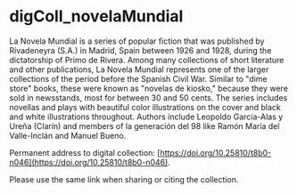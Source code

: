 # digColl_novelaMundial
La Novela Mundial is a series of popular fiction that was published by Rivadeneyra (S.A.) in Madrid, Spain between 1926 and 1928, during the dictatorship of Primo de Rivera. Among many collections of short literature and other publications, La Novela Mundial represents one of the larger collections of the period before the Spanish Civil War. Similar to "dime store" books, these were known as "novelas de kiosko," because they were sold in newsstands, most for between 30 and 50 cents. The series includes novellas and plays with beautiful color illustrations on the cover and black and white illustrations throughout. Authors include Leopoldo García-Alas y Ureña (Clarín) and members of la generación del 98 like Ramón María del Valle-Inclán and Manuel Bueno. 

Permanent address to digital collection: [https://doi.org/10.25810/t8b0-n046](https://doi.org/10.25810/t8b0-n046). 

Please use the same link when sharing or citing the collection.

